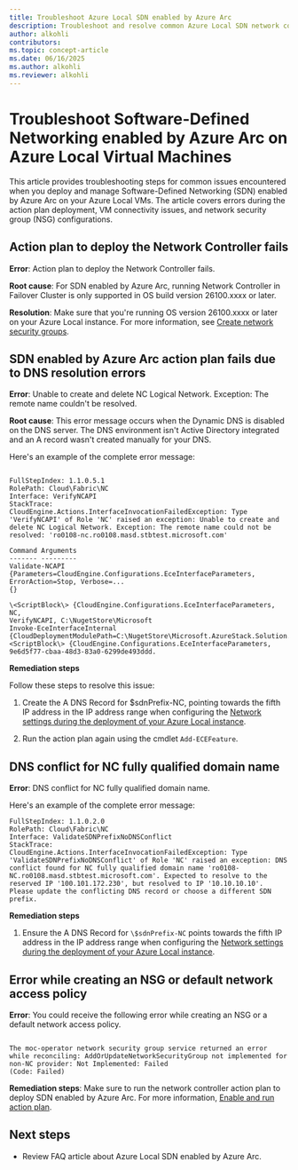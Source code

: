 ```yaml
---
title: Troubleshoot Azure Local SDN enabled by Azure Arc
description: Troubleshoot and resolve common Azure Local SDN network controller deployment errors, VM connectivity issues, and NSG configuration problems. Learn how to fix DNS, downtime, and network policy errors.
author: alkohli
contributors:
ms.topic: concept-article
ms.date: 06/16/2025
ms.author: alkohli
ms.reviewer: alkohli
---
```



# Troubleshoot Software-Defined Networking enabled by Azure Arc on Azure Local Virtual Machines

This article provides troubleshooting steps for common issues encountered when you deploy and manage Software-Defined Networking (SDN) enabled by Azure Arc on your Azure Local VMs. The article covers errors during the action plan deployment, VM connectivity issues, and network security group (NSG) configurations.

## Action plan to deploy the Network Controller fails  
  
**Error**: Action plan to deploy the Network Controller fails. 

**Root cause**: For SDN enabled by Azure Arc, running Network Controller in Failover Cluster is only supported in OS build version 26100.xxxx or later.  
  
**Resolution**: Make sure that you're running OS version 26100.xxxx or later on your Azure Local instance. For more information, see [Create network security groups](../manage/create-network-security-groups.md#prerequisites).


## SDN enabled by Azure Arc action plan fails due to DNS resolution errors

**Error**: Unable to create and delete NC Logical Network. Exception: The remote name couldn't be resolved.

**Root cause**: This error message occurs when the Dynamic DNS is disabled on the DNS server. The DNS environment isn't Active Directory integrated and an A record wasn't created manually for your DNS.

Here's an example of the complete error message:

```output

FullStepIndex: 1.1.0.5.1
RolePath: Cloud\Fabric\NC
Interface: VerifyNCAPI
StackTrace:
CloudEngine.Actions.InterfaceInvocationFailedException: Type 'VerifyNCAPI' of Role 'NC' raised an exception: Unable to create and delete NC Logical Network. Exception: The remote name could not be resolved: 'ro0108-nc.ro0108.masd.stbtest.microsoft.com'

Command Arguments
------- ---------
Validate-NCAPI
{Parameters=CloudEngine.Configurations.EceInterfaceParameters, ErrorAction=Stop, Verbose=...
{}

\<ScriptBlock\> {CloudEngine.Configurations.EceInterfaceParameters, NC,
VerifyNCAPI, C:\NugetStore\Microsoft
Invoke-EceInterfaceInternal {CloudDeploymentModulePath=C:\NugetStore\Microsoft.AzureStack.Solution.Deploy.CloudDeploy\<ScriptBlock\> {CloudEngine.Configurations.EceInterfaceParameters, 9e6d5f77-cbaa-48d3-83a0-6299de493ddd.
```

**Remediation steps**

Follow these steps to resolve this issue:

1. Create the A DNS Record for \$sdnPrefix-NC, pointing towards the fifth IP address in the IP address range when configuring the [Network settings during the deployment of your Azure Local instance](/deploy/deploy-via-portal#specify-network-settings).

2. Run the action plan again using the cmdlet `Add-ECEFeature`.

## DNS conflict for NC fully qualified domain name

**Error**: DNS conflict for NC fully qualified domain name.

Here's an example of the complete error message:

```output
FullStepIndex: 1.1.0.2.0
RolePath: Cloud\Fabric\NC
Interface: ValidateSDNPrefixNoDNSConflict
StackTrace:
CloudEngine.Actions.InterfaceInvocationFailedException: Type 'ValidateSDNPrefixNoDNSConflict' of Role 'NC' raised an exception: DNS conflict found for NC fully qualified domain name 'ro0108-NC.ro0108.masd.stbtest.microsoft.com'. Expected to resolve to the reserved IP '100.101.172.230', but resolved to IP '10.10.10.10'. Please update the conflicting DNS record or choose a different SDN prefix.
```

**Remediation steps**

1. Ensure the A DNS Record for `\$sdnPrefix-NC` points towards the fifth IP address in the IP address range when configuring the [Network settings during the deployment of your Azure Local instance](../deploy/deploy-via-portal.md).

## Error while creating an NSG or default network access policy

**Error**: You could receive the following error while creating an NSG or a default network access policy.

```output

The moc-operator network security group service returned an error while reconciling: AddOrUpdateNetworkSecurityGroup not implemented for non-NC provider: Not Implemented: Failed
(Code: Failed)
```

**Remediation steps**: Make sure to run the network controller action plan to deploy SDN enabled by Azure Arc. For more information, [Enable and run action plan](../deploy/enable-sdn-ece-action-plan).
  
## Next steps

- Review FAQ article about Azure Local SDN enabled by Azure Arc.